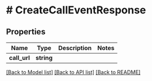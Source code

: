 # # CreateCallEventResponse

## Properties

Name | Type | Description | Notes
------------ | ------------- | ------------- | -------------
**call_url** | **string** |  |

[[Back to Model list]](../../README.md#models) [[Back to API list]](../../README.md#endpoints) [[Back to README]](../../README.md)
